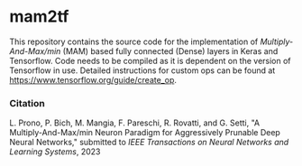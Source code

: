 # mam2tf

This repository contains the source code for the implementation of _Multiply-And-Max/min_ (MAM) based fully connected (Dense) layers in Keras and Tensorflow. Code needs to be compiled as it is dependent on the version of Tensorflow in use. Detailed instructions for custom ops can be found at https://www.tensorflow.org/guide/create_op.

### Citation

L. Prono, P. Bich, M. Mangia, F. Pareschi, R. Rovatti, and G. Setti, "A Multiply-And-Max/min Neuron Paradigm for Aggressively Prunable Deep Neural Networks," submitted to _IEEE Transactions on Neural Networks and Learning Systems_, 2023
